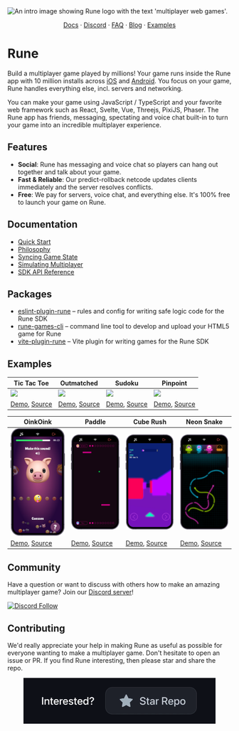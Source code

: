 <picture>
<source media="(prefers-color-scheme: dark)" srcset="docs/static/img/readme-hero-dark.png" >
<source media="(prefers-color-scheme: light)" srcset="docs/static/img/readme-hero-light.png" >
<img src="../docs/static/img/open-source-grant-dark.png" alt="An intro image showing Rune logo with the text 'multiplayer web games'." >
</picture>

<p align="center">
  <a href="https://developers.rune.ai">Docs</a> · <a href="https://discord.gg/rune-devs">Discord</a> · <a href="https://developers.rune.ai/faq">FAQ</a> · <a href="https://developers.rune.ai/blog">Blog</a> · <a href="https://developers.rune.ai/docs/examples">Examples</a> 
</p>

# Rune

Build a multiplayer game played by millions! Your game runs inside the Rune app with 10 million installs across [iOS](https://apps.apple.com/app/rune-games-and-voice-chat/id1450358364) and [Android](https://play.google.com/store/apps/details?id=ai.rune.tincan). You focus on your game, Rune handles everything else, incl. servers and networking.

You can make your game using JavaScript / TypeScript and your favorite web framework such as React, Svelte, Vue, Threejs, PixiJS, Phaser. The Rune app has friends, messaging, spectating and voice chat built-in to turn your game into an incredible multiplayer experience.

## Features

- **Social**: Rune has messaging and voice chat so players can hang out together and talk about your game.
- **Fast & Reliable**: Our predict-rollback netcode updates clients immediately and the server resolves conflicts.
- **Free**: We pay for servers, voice chat, and everything else. It's 100% free to launch your game on Rune.

## Documentation

- [Quick Start](https://developers.rune.ai/docs/quick-start)
- [Philosophy](https://developers.rune.ai/docs/how-it-works/philosophy)
- [Syncing Game State](https://developers.rune.ai/docs/how-it-works/syncing-game-state)
- [Simulating Multiplayer](https://developers.rune.ai/docs/publishing/simulating-multiplayer)
- [SDK API Reference](https://developers.rune.ai/docs/api-reference)

## Packages

- [eslint-plugin-rune](https://github.com/rune/rune/tree/staging/packages/eslint-plugin-rune) – rules and config for writing safe logic code for the Rune SDK
- [rune-games-cli](https://github.com/rune/rune/tree/staging/packages/rune-games-cli) – command line tool to develop and upload your HTML5 game for Rune
- [vite-plugin-rune](https://github.com/rune/rune/tree/staging/packages/vite-plugin-rune) – Vite plugin for writing games for the Rune SDK

## Examples

| Tic Tac Toe | Outmatched | Sudoku | Pinpoint |
|---|---|---|---|
| [<img src="docs/static/img/multiplayer-games/tic-tac-toe.png" width=500>](https://developers.rune.ai/examples/tic-tac-toe/) | [<img src="docs/static/img/multiplayer-games/outmatched.png" width=500>](https://developers.rune.ai/examples/outmatched/) | [<img src="docs/static/img/multiplayer-games/sudoku.png" width=500>](https://developers.rune.ai/examples/sudoku/) | [<img src="docs/static/img/multiplayer-games/pinpoint.png" width=500>](https://developers.rune.ai/examples/pinpoint/) |
| [Demo](https://developers.rune.ai/examples/tic-tac-toe/), [Source](https://github.com/rune/rune/tree/staging/examples/tic-tac-toe) | [Demo](https://developers.rune.ai/examples/outmatched/), [Source](https://github.com/rune/rune/tree/staging/examples/outmatched) | [Demo](https://developers.rune.ai/examples/sudoku/), [Source](https://github.com/rune/rune/tree/staging/examples/sudoku) | [Demo](https://developers.rune.ai/examples/pinpoint/), [Source](https://github.com/rune/rune/tree/staging/examples/pinpoint) |

| OinkOink | Paddle | Cube Rush | Neon Snake |
|---|---|---|---|
| [<img src="docs/static/img/multiplayer-games/oink-oink.png" width=500>](https://developers.rune.ai/examples/oink-oink/) | [<img src="docs/static/img/multiplayer-games/paddle.png" width=500>](https://developers.rune.ai/examples/paddle/) | [<img src="docs/static/img/multiplayer-games/cube-rush.png" width=500>](https://developers.rune.ai/examples/cube-rush/) | [<img src="docs/static/img/multiplayer-games/neon-snake.png" width=500>](https://developers.rune.ai/examples/neon-snake/) |
| [Demo](https://developers.rune.ai/examples/oink-oink/), [Source](https://github.com/rune/rune/tree/staging/examples/oink-oink) | [Demo](https://developers.rune.ai/examples/paddle/), [Source](https://github.com/rune/rune/tree/staging/examples/paddle) | [Demo](https://developers.rune.ai/examples/cube-rush/), [Source](https://github.com/rune/rune/tree/staging/examples/cube-rush) | [Demo](https://developers.rune.ai/examples/neon-snake/), [Source](https://github.com/rune/rune/tree/staging/examples/neon-snake) |


## Community

Have a question or want to discuss with others how to make an amazing multiplayer game? Join our [Discord server](https://discord.gg/rune-devs)!

[![Discord Follow](https://dcbadge.vercel.app/api/server/rune-devs?style=flat)](https://discord.gg/rune-devs)

## Contributing

We'd really appreciate your help in making Rune as useful as possible for everyone wanting to make a multiplayer game. Don't hesitate to open an issue or PR. If you find Rune interesting, then please star and share the repo. 

<div align="center">
<picture>
<source media="(prefers-color-scheme: light)" srcset="docs/static/img/star-the-repo-light.gif" >
<source media="(max-width: 543px)" srcset="docs/static/img/star-the-repo-dark-mobile.gif" >
<img src="docs/static/img/star-the-repo-dark.gif" alt="An animation encouraging readers to star the GitHub repo if they're interested." width="432" height="103" >
</picture>
</div>